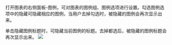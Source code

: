 打开图表的右侧面板-图例，可对图表的图例组、图例选项进行设置。勾选图例选项中的隐藏可隐藏相应的图例，当用户去掉勾选时，被隐藏的图例会再次显示出来。

单击隐藏图例标题时，可隐藏当前图例的标题。去掉都选后，被隐藏的图例标题会再次显示出来。
![](https://main.qcloudimg.com/raw/41cf5dba9bf21f33686a29c71566e301.png)
